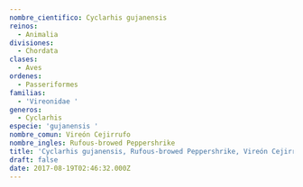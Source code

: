 ```yaml
---
nombre_cientifico: Cyclarhis gujanensis
reinos:
  - Animalia
divisiones:
  - Chordata
clases:
  - Aves
ordenes:
  - Passeriformes
familias:
  - 'Vireonidae '
generos:
  - Cyclarhis
especie: 'gujanensis '
nombre_comun: Vireón Cejirrufo
nombre_ingles: Rufous-browed Peppershrike
title: 'Cyclarhis gujanensis, Rufous-browed Peppershrike, Vireón Cejirrufo'
draft: false
date: 2017-08-19T02:46:32.000Z
---
```


